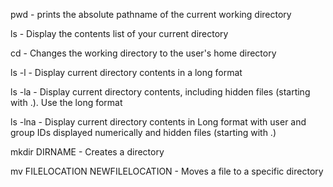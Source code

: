 pwd - prints the absolute pathname of the current working directory

ls - Display the contents list of your current directory

cd - Changes the working directory to the user's home directory

ls -l - Display current directory contents in a long format

ls -la - Display current directory contents, including hidden files (starting with .). Use the long format

ls -lna - Display current directory contents in Long format with user and group IDs displayed numerically and hidden files (starting with .)

mkdir DIRNAME -  Creates a directory

mv FILELOCATION NEWFILELOCATION - Moves a file to a specific directory

